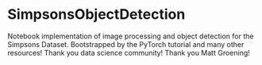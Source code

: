 # SimpsonsObjectDetection
Notebook implementation of image processing and object detection for the Simpsons Dataset. Bootstrapped by the PyTorch tutorial and many other resources! Thank you data science community! Thank you Matt Groening!
